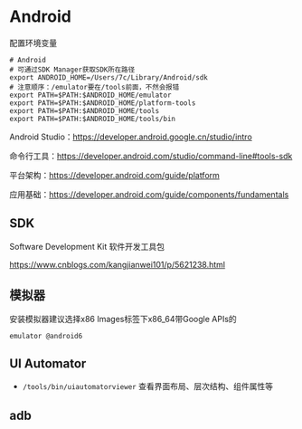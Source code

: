 # Android

配置环境变量

```shell
# Android
# 可通过SDK Manager获取SDK所在路径
export ANDROID_HOME=/Users/7c/Library/Android/sdk
# 注意顺序：/emulator要在/tools前面，不然会报错
export PATH=$PATH:$ANDROID_HOME/emulator
export PATH=$PATH:$ANDROID_HOME/platform-tools
export PATH=$PATH:$ANDROID_HOME/tools
export PATH=$PATH:$ANDROID_HOME/tools/bin
```

Android Studio：<https://developer.android.google.cn/studio/intro>

命令行工具：<https://developer.android.com/studio/command-line#tools-sdk>

平台架构：<https://developer.android.com/guide/platform>

应用基础：<https://developer.android.com/guide/components/fundamentals>

## SDK

Software Development Kit 软件开发工具包

<https://www.cnblogs.com/kangjianwei101/p/5621238.html>

## 模拟器

安装模拟器建议选择x86 Images标签下x86_64带Google APIs的

`emulator @android6`

## UI Automator

- `/tools/bin/uiautomatorviewer` 查看界面布局、层次结构、组件属性等

## adb

